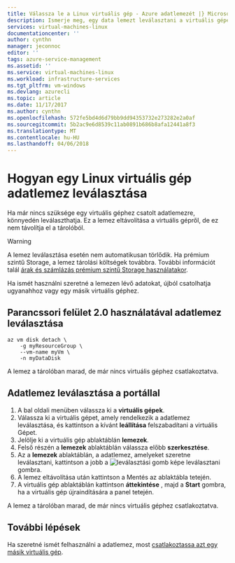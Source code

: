 ```yaml
---
title: Válassza le a Linux virtuális gép - Azure adatlemezét |} Microsoft Docs
description: Ismerje meg, egy data lemezt leválasztani a virtuális gépen az Azure CLI 2.0 vagy az Azure-portálon.
services: virtual-machines-linux
documentationcenter: ''
author: cynthn
manager: jeconnoc
editor: ''
tags: azure-service-management
ms.assetid: ''
ms.service: virtual-machines-linux
ms.workload: infrastructure-services
ms.tgt_pltfrm: vm-windows
ms.devlang: azurecli
ms.topic: article
ms.date: 11/17/2017
ms.author: cynthn
ms.openlocfilehash: 572fe5bd4d6d79bb9dd94353732e273282e2a0af
ms.sourcegitcommit: 5b2ac9e6d8539c11ab0891b686b8afa12441a8f3
ms.translationtype: MT
ms.contentlocale: hu-HU
ms.lasthandoff: 04/06/2018
---
```

# <a name="how-to-detach-a-data-disk-from-a-linux-virtual-machine"></a>Hogyan egy Linux virtuális gép adatlemez leválasztása

Ha már nincs szüksége egy virtuális géphez csatolt adatlemezre, könnyedén leválaszthatja. Ez a lemez eltávolítása a virtuális gépről, de ez nem távolítja el a tárolóból. 

> [!WARNING]
> A lemez leválasztása esetén nem automatikusan törlődik. Ha prémium szintű Storage, a lemez tárolási költségek továbbra. További információt talál [árak és számlázás prémium szintű Storage használatakor](../windows/premium-storage.md#pricing-and-billing). 
> 
> 

Ha ismét használni szeretné a lemezen lévő adatokat, újból csatolhatja ugyanahhoz vagy egy másik virtuális géphez.  

## <a name="detach-a-data-disk-using-cli-20"></a>Parancssori felület 2.0 használatával adatlemez leválasztása

```azurecli
az vm disk detach \
    -g myResourceGroup \
    --vm-name myVm \
    -n myDataDisk
```

A lemez a tárolóban marad, de már nincs virtuális géphez csatlakoztatva.


## <a name="detach-a-data-disk-using-the-portal"></a>Adatlemez leválasztása a portállal
1. A bal oldali menüben válassza ki a **virtuális gépek**.
2. Válassza ki a virtuális gépet, amely rendelkezik a adatlemez leválasztása, és kattintson a kívánt **leállítása** felszabadítani a virtuális Gépet.
3. Jelölje ki a virtuális gép ablaktáblán **lemezek**.
4. Felső részén a **lemezek** ablaktáblán válassza előbb **szerkesztése**.
5. Az a **lemezek** ablaktáblán, a adatlemez, amelyeket szeretne leválasztani, kattintson a jobb a ![leválasztási gomb képe](./media/detach-disk/detach.png) leválasztani gombra.
5. A lemez eltávolítása után kattintson a Mentés az ablaktábla tetején.
6. A virtuális gép ablaktáblán kattintson **áttekintése** , majd a **Start** gombra, ha a virtuális gép újraindítására a panel tetején.

A lemez a tárolóban marad, de már nincs virtuális géphez csatlakoztatva.


## <a name="next-steps"></a>További lépések
Ha szeretné ismét felhasználni a adatlemez, most [csatlakoztassa azt egy másik virtuális gép](add-disk.md?toc=%2fazure%2fvirtual-machines%2flinux%2ftoc.json).

